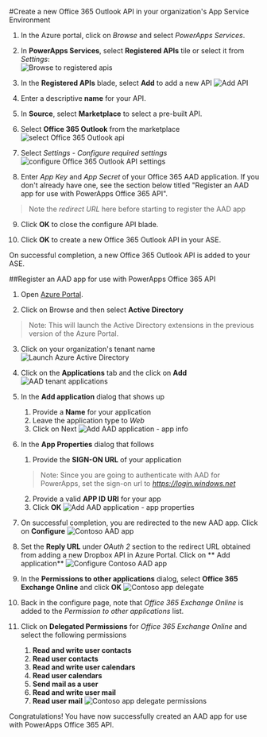 <properties
	pageTitle="Add Office 365 Outlook API in PowerApps | Azure"
	description="Add a new Office 365 Outlook API in your organization's App Service Environment"
	services="powerapps"
	documentationCenter="" 
	authors="rajeshramabathiran"
	manager="dwrede"
	editor=""/>

<tags
   ms.service="powerapps"
   ms.devlang="na"
   ms.topic="article"
   ms.tgt_pltfrm="na"
   ms.workload="na" 
   ms.date="11/18/2015"
   ms.author="rajram"/>

#Create a new Office 365 Outlook API in your organization's App Service Environment

1. In the Azure portal, click on _Browse_ and select _PowerApps Services_. 

2. In **PowerApps Services**, select **Registered APIs** tile or select it from *Settings*:  
![Browse to registered apis][1]

3. In the **Registered APIs** blade, select **Add** to add a new API
![Add API][2]

4. Enter a descriptive **name** for your API.  
	
5. In **Source**, select **Marketplace** to select a pre-built API. 
	
6. Select **Office 365 Outlook** from the marketplace
![select Office 365 Outlook api][3]

7. Select *Settings - Configure required settings*
![configure Office 365 Outlook API settings][4]

8. Enter *App Key* and *App Secret* of your Office 365 AAD application. If you don't already have one, see the section below titled "Register an AAD app for use with PowerApps Office 365 API". 
> Note the _redirect URL_ here before starting to register the AAD app

9. Click **OK** to close the configure API blade.

10. Click **OK** to create a new Office 365 Outlook API in your ASE.

On successful completion, a new Office 365 Outlook API is added to your ASE.

##Register an AAD app for use with PowerApps Office 365 API

1. Open [Azure Portal][5].

2. Click on Browse and then select **Active Directory**
>Note: This will launch the Active Directory extensions in the previous version of the Azure Portal.

3. Click on your organization's tenant name
![Launch Azure Active Directory][6]

4. Click on the **Applications** tab and the click on **Add**
![AAD tenant applications][7]

5. In the **Add application** dialog that shows up
	1. Provide a **Name** for your application
	2. Leave the application type to _Web_
	3. Click on Next
![Add AAD application - app info][8]

6. In the **App Properties** dialog that follows
	1. Provide the **SIGN-ON URL** of your application
	>Note: Since you are going to authenticate with AAD for PowerApps, set the sign-on url to _https://login.windows.net_
	2. Provide a valid **APP ID URI** for your app
	3. Click **OK**
![Add AAD application - app properties][9]

7. On successful completion, you are redirected to the new AAD app. Click on **Configure**
![Contoso AAD app][10]

8. Set the **Reply URL** under _OAuth 2_ section to the redirect URL obtained from adding a new Dropbox API in Azure Portal. Click on ** Add application**
![Configure Contoso AAD app][11]

9. In the **Permissions to other applications** dialog, select **Office 365 Exchange Online** and click **OK**
![Contoso app delegate][12]

10. Back in the configure page, note that _Office 365 Exchange Online_ is added to the _Permission to other applications_ list.

11. Click on **Delegated Permissions** for _Office 365 Exchange Online_ and select the following permissions
	1. **Read and write user contacts**
	2. **Read user contacts**
	3. **Read and write user calendars**
	4. **Read user calendars**
	5. **Send mail as a user**
	6. **Read and write user mail**
	7. **Read user mail**
![Contoso app delegate permissions][13]

Congratulations! You have now successfully created an AAD app for use with PowerApps Office 365 API.

<!--References-->
[1]: ./media/powerapps-create-api-from-marketplace-office365-outlook/browse-to-registered-apis.PNG
[2]: ./media/powerapps-create-api-from-marketplace-office365-outlook/add-api.PNG
[3]: ./media/powerapps-create-api-from-marketplace-office365-outlook/select-office365-outlook-api.PNG
[4]: ./media/powerapps-create-api-from-marketplace-office365-outlook/configure-office365-outlook-api.PNG
[5]: https://portal.azure.com
[6]: ./media/powerapps-create-api-from-marketplace-office365-outlook/launch-aad.PNG
[7]: ./media/powerapps-create-api-from-marketplace-office365-outlook/aad-tenant-applications.PNG
[8]: ./media/powerapps-create-api-from-marketplace-office365-outlook/aad-tenant-applications-add-appinfo.PNG
[9]: ./media/powerapps-create-api-from-marketplace-office365-outlook/aad-tenant-applications-add-app-properties.PNG
[10]: ./media/powerapps-create-api-from-marketplace-office365-outlook/contoso-aad-app.PNG
[11]: ./media/powerapps-create-api-from-marketplace-office365-outlook/contoso-aad-app-configure.PNG
[12]: ./media/powerapps-create-api-from-marketplace-office365-outlook/contoso-aad-app-delegate-office365-outlook.PNG
[13]: ./media/powerapps-create-api-from-marketplace-office365-outlook/contoso-aad-app-delegate-office365-outlook-permissions.PNG